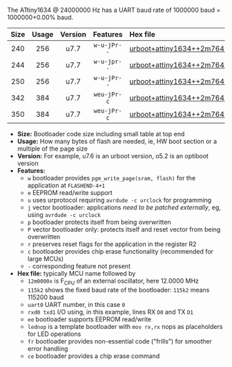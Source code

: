 The ATtiny1634 @ 24000000 Hz has a UART baud rate of 1000000 baud = 1000000+0.00% baud.

|Size|Usage|Version|Features|Hex file|
|:-:|:-:|:-:|:-:|:--|
|240|256|u7.7|`w-u-jPr--`|[urboot+attiny1634++2m7648x++115k2_uart1_rxb1_txb2_lednop.hex](https://raw.githubusercontent.com/stefanrueger/urboot.hex/main/mcus/attiny1634/external_oscillator/fcpu++2m7648_Hz/br++115k2_bps/urboot+attiny1634++2m7648x++115k2_uart1_rxb1_txb2_lednop.hex)|
|244|256|u7.7|`w-u-jpr--`|[urboot+attiny1634++2m7648x++115k2_uart1_rxb1_txb2_lednop_fr.hex](https://raw.githubusercontent.com/stefanrueger/urboot.hex/main/mcus/attiny1634/external_oscillator/fcpu++2m7648_Hz/br++115k2_bps/urboot+attiny1634++2m7648x++115k2_uart1_rxb1_txb2_lednop_fr.hex)|
|250|256|u7.7|`w-u-jPr--`|[urboot+attiny1634++2m7648x++115k2_uart0_rxa7_txb0_lednop_fr.hex](https://raw.githubusercontent.com/stefanrueger/urboot.hex/main/mcus/attiny1634/external_oscillator/fcpu++2m7648_Hz/br++115k2_bps/urboot+attiny1634++2m7648x++115k2_uart0_rxa7_txb0_lednop_fr.hex)|
|342|384|u7.7|`weu-jPr-c`|[urboot+attiny1634++2m7648x++115k2_uart0_rxa7_txb0_ee_lednop_fr_ce.hex](https://raw.githubusercontent.com/stefanrueger/urboot.hex/main/mcus/attiny1634/external_oscillator/fcpu++2m7648_Hz/br++115k2_bps/urboot+attiny1634++2m7648x++115k2_uart0_rxa7_txb0_ee_lednop_fr_ce.hex)|
|350|384|u7.7|`weu-jPr-c`|[urboot+attiny1634++2m7648x++115k2_uart1_rxb1_txb2_ee_lednop_fr_ce.hex](https://raw.githubusercontent.com/stefanrueger/urboot.hex/main/mcus/attiny1634/external_oscillator/fcpu++2m7648_Hz/br++115k2_bps/urboot+attiny1634++2m7648x++115k2_uart1_rxb1_txb2_ee_lednop_fr_ce.hex)|

- **Size:** Bootloader code size including small table at top end
- **Usage:** How many bytes of flash are needed, ie, HW boot section or a multiple of the page size
- **Version:** For example, u7.6 is an urboot version, o5.2 is an optiboot version
- **Features:**
  + `w` bootloader provides `pgm_write_page(sram, flash)` for the application at `FLASHEND-4+1`
  + `e` EEPROM read/write support
  + `u` uses urprotocol requiring `avrdude -c urclock` for programming
  + `j` vector bootloader: applications *need to be patched externally*, eg, using `avrdude -c urclock`
  + `p` bootloader protects itself from being overwritten
  + `P` vector bootloader only: protects itself and reset vector from being overwritten
  + `r` preserves reset flags for the application in the register R2
  + `c` bootloader provides chip erase functionality (recommended for large MCUs)
  + `-` corresponding feature not present
- **Hex file:** typically MCU name followed by
  + `12m0000x` is F<sub>CPU</sub> of an external oscillator, here 12.0000 MHz
  + `115k2` shows the fixed baud rate of the bootloader: `115k2` means 115200 baud
  + `uart0` UART number, in this case `0`
  + `rxd0 txd1` I/O using, in this example, lines RX `D0` and TX `D1`
  + `ee` bootloader supports EEPROM read/write
  + `lednop` is a template bootloader with `mov rx,rx` nops as placeholders for LED operations
  + `fr` bootloader provides non-essential code ("frills") for smoother error handling
  + `ce` bootloader provides a chip erase command
